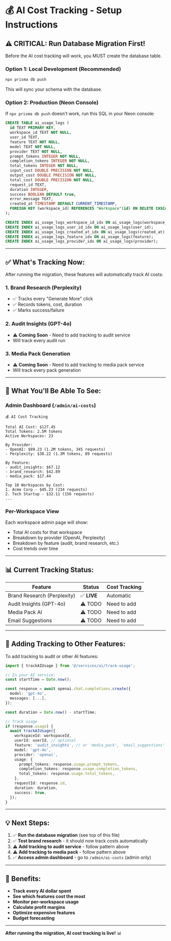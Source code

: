 # 💰 AI Cost Tracking - Setup Instructions

## ⚠️ CRITICAL: Run Database Migration First!

Before the AI cost tracking will work, you MUST create the database table.

### **Option 1: Local Development (Recommended)**

```bash
npx prisma db push
```

This will sync your schema with the database.

### **Option 2: Production (Neon Console)**

If `npx prisma db push` doesn't work, run this SQL in your Neon console:

```sql
CREATE TABLE ai_usage_logs (
  id TEXT PRIMARY KEY,
  workspace_id TEXT NOT NULL,
  user_id TEXT,
  feature TEXT NOT NULL,
  model TEXT NOT NULL,
  provider TEXT NOT NULL,
  prompt_tokens INTEGER NOT NULL,
  completion_tokens INTEGER NOT NULL,
  total_tokens INTEGER NOT NULL,
  input_cost DOUBLE PRECISION NOT NULL,
  output_cost DOUBLE PRECISION NOT NULL,
  total_cost DOUBLE PRECISION NOT NULL,
  request_id TEXT,
  duration INTEGER,
  success BOOLEAN DEFAULT true,
  error_message TEXT,
  created_at TIMESTAMP DEFAULT CURRENT_TIMESTAMP,
  FOREIGN KEY (workspace_id) REFERENCES "Workspace"(id) ON DELETE CASCADE
);

CREATE INDEX ai_usage_logs_workspace_id_idx ON ai_usage_logs(workspace_id);
CREATE INDEX ai_usage_logs_user_id_idx ON ai_usage_logs(user_id);
CREATE INDEX ai_usage_logs_created_at_idx ON ai_usage_logs(created_at);
CREATE INDEX ai_usage_logs_feature_idx ON ai_usage_logs(feature);
CREATE INDEX ai_usage_logs_provider_idx ON ai_usage_logs(provider);
```

---

## ✅ What's Tracking Now:

After running the migration, these features will automatically track AI costs:

### **1. Brand Research (Perplexity)**
- ✅ Tracks every "Generate More" click
- ✅ Records tokens, cost, duration
- ✅ Marks success/failure

### **2. Audit Insights (GPT-4o)**
- ⚠️ **Coming Soon** - Need to add tracking to audit service
- Will track every audit run

### **3. Media Pack Generation**
- ⚠️ **Coming Soon** - Need to add tracking to media pack service
- Will track every pack generation

---

## 🎯 What You'll Be Able To See:

### **Admin Dashboard (`/admin/ai-costs`)**

```
💰 AI Cost Tracking

Total AI Cost: $127.45
Total Tokens: 2.5M tokens
Active Workspaces: 23

By Provider:
- OpenAI: $89.23 (1.2M tokens, 345 requests)
- Perplexity: $38.22 (1.3M tokens, 89 requests)

By Feature:
- audit_insights: $67.12
- brand_research: $42.89
- media_pack: $17.44

Top 10 Workspaces by Cost:
1. Acme Corp - $45.23 (234 requests)
2. Tech Startup - $32.11 (156 requests)
...
```

### **Per-Workspace View**

Each workspace admin page will show:
- Total AI costs for that workspace
- Breakdown by provider (OpenAI, Perplexity)
- Breakdown by feature (audit, brand research, etc.)
- Cost trends over time

---

## 📊 Current Tracking Status:

| Feature | Status | Cost Tracking |
|---------|--------|---------------|
| Brand Research (Perplexity) | ✅ **LIVE** | Automatic |
| Audit Insights (GPT-4o) | ⚠️ TODO | Need to add |
| Media Pack AI | ⚠️ TODO | Need to add |
| Email Suggestions | ⚠️ TODO | Need to add |

---

## 🔧 Adding Tracking to Other Features:

To add tracking to audit or other AI features:

```typescript
import { trackAIUsage } from '@/services/ai/track-usage';

// In your AI service:
const startTime = Date.now();

const response = await openai.chat.completions.create({
  model: 'gpt-4o',
  messages: [...],
});

const duration = Date.now() - startTime;

// Track usage
if (response.usage) {
  await trackAIUsage({
    workspaceId: workspaceId,
    userId: userId, // optional
    feature: 'audit_insights', // or 'media_pack', 'email_suggestions'
    model: 'gpt-4o',
    provider: 'openai',
    usage: {
      prompt_tokens: response.usage.prompt_tokens,
      completion_tokens: response.usage.completion_tokens,
      total_tokens: response.usage.total_tokens,
    },
    requestId: response.id,
    duration: duration,
    success: true,
  });
}
```

---

## 💡 Next Steps:

1. ✅ **Run the database migration** (see top of this file)
2. ✅ **Test brand research** - it should now track costs automatically
3. ⚠️ **Add tracking to audit service** - follow pattern above
4. ⚠️ **Add tracking to media pack** - follow pattern above
5. ✅ **Access admin dashboard** - go to `/admin/ai-costs` (admin only)

---

## 🎉 Benefits:

- **Track every AI dollar spent**
- **See which features cost the most**
- **Monitor per-workspace usage**
- **Calculate profit margins**
- **Optimize expensive features**
- **Budget forecasting**

---

**After running the migration, AI cost tracking is live!** 📊

